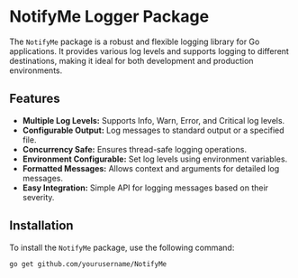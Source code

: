 # NotifyMe Logger Package

The `NotifyMe` package is a robust and flexible logging library for Go applications. It provides various log levels and supports logging to different destinations, making it ideal for both development and production environments.

## Features

- **Multiple Log Levels:** Supports Info, Warn, Error, and Critical log levels.
- **Configurable Output:** Log messages to standard output or a specified file.
- **Concurrency Safe:** Ensures thread-safe logging operations.
- **Environment Configurable:** Set log levels using environment variables.
- **Formatted Messages:** Allows context and arguments for detailed log messages.
- **Easy Integration:** Simple API for logging messages based on their severity.

## Installation

To install the `NotifyMe` package, use the following command:

```bash
go get github.com/yourusername/NotifyMe
